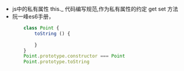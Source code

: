 - js中的私有属性
    this._ 代码编写规范,作为私有属性的约定
    get set 方法
- 阮一峰es6手册，
    ```Javascript
        class Point {
            toString () {
                
            }
        }
        Point.prototype.constructor === Point
        Point.prototype.toString
    ```